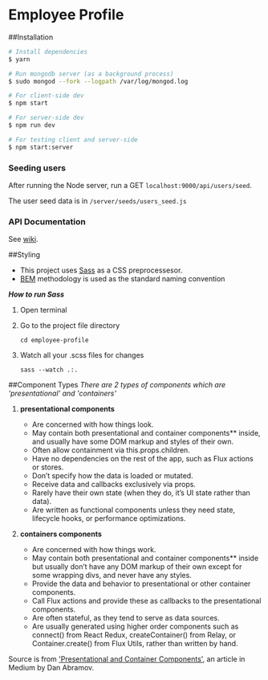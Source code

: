 # Employee Profile

##Installation

```bash
# Install dependencies
$ yarn

# Run mongodb server (as a background process)
$ sudo mongod --fork --logpath /var/log/mongod.log

# For client-side dev
$ npm start

# For server-side dev
$ npm run dev

# For testing client and server-side
$ npm start:server
```

### Seeding users

After running the Node server, run a GET `localhost:9000/api/users/seed`.

The user seed data is in `/server/seeds/users_seed.js`

### API Documentation

See [wiki](https://github.com/Supernaught/employee-profile/wiki/API-Doc).

##Styling
* This project uses [Sass](http://sass-lang.com/) as a CSS preprocessesor.
* [BEM](http://getbem.com/) methodology is used as the standard naming convention

**_How to run Sass_**

1. Open terminal
2. Go to the project file directory 

	```
	cd employee-profile
	```
3. Watch all your .scss files for changes

	```
	sass --watch .:.
	```


##Component Types
*There are 2 types of components which are 'presentational' and 'containers'*

1. **presentational components**
	* Are concerned with how things look.
	* May contain both presentational and container components** inside, and usually have some DOM markup and styles of their own.
	* Often allow containment via this.props.children.
	* Have no dependencies on the rest of the app, such as Flux actions or stores.
	* Don’t specify how the data is loaded or mutated.
	* Receive data and callbacks exclusively via props.
	* Rarely have their own state (when they do, it’s UI state rather than data).
	* Are written as functional components unless they need state, lifecycle hooks, or performance optimizations.

2. **containers components**
	* Are concerned with how things work.
	* May contain both presentational and container components** inside but usually don’t have any DOM markup of their own except for some wrapping divs, and never have any styles.
	* Provide the data and behavior to presentational or other container components.
	* Call Flux actions and provide these as callbacks to the presentational components.
	* Are often stateful, as they tend to serve as data sources.
	* Are usually generated using higher order components such as connect() from React Redux, createContainer() from Relay, or Container.create() from Flux Utils, rather than written by hand.

Source is from ['Presentational and Container Components'](https://medium.com/@dan_abramov/smart-and-dumb-components-7ca2f9a7c7d0#.3j6kjwvgv), an article in Medium by Dan Abramov.
